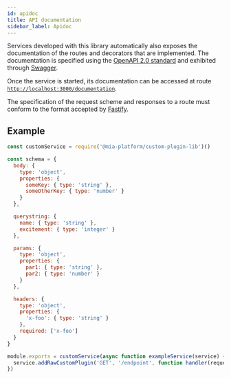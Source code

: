 ```yaml
---
id: apidoc
title: API documentation
sidebar_label: Apidoc
---
```

Services developed with this library automatically also exposes the documentation of the routes and decorators that
are implemented. The documentation is specified using the [OpenAPI 2.0 standard](https://swagger.io/specification/v2/)
and exhibited through [Swagger](https://swagger.io).

Once the service is started, its documentation can be accessed at
route [`http://localhost:3000/documentation`](http://localhost:3000/documentation).  

The specification of the request scheme
and responses to a route must conform to the format accepted by
[Fastify](https://www.fastify.io/docs/latest/Validation-and-Serialization).

## Example

```js
const customService = require('@mia-platform/custom-plugin-lib')()

const schema = {
  body: {
    type: 'object',
    properties: {
      someKey: { type: 'string' },
      someOtherKey: { type: 'number' }
    }
  },

  querystring: {
    name: { type: 'string' },
    excitement: { type: 'integer' }
  },

  params: {
    type: 'object',
    properties: {
      par1: { type: 'string' },
      par2: { type: 'number' }
    }
  },

  headers: {
    type: 'object',
    properties: {
      'x-foo': { type: 'string' }
    },
    required: ['x-foo']
  }
}

module.exports = customService(async function exampleService(service) {
  service.addRawCustomPlugin('GET', '/endpoint', function handler(request,reply) { ... }, schema)
})
```
